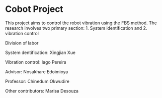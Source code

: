 # Cobot Project
This project aims to control the robot vibration using the FBS method. The research involves two primary section: 1. System identification and 2. vibration control

Division of labor

System dentification: Xingjian Xue
   
Vibration control: Iago Pereira
   
Advisor: Nosakhare Edoimioya

Professor: Chinedum Okwudire

Other contributors: Marisa Desouza


